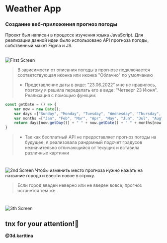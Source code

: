 # Weather App

### Создание веб-приложения прогноз погоды ###
Проект был написан в процессе изучения языка JavaScript. 
Для реализации данной идеи было использовано API прогноза погоды, собственный макет Figma и JS.
##
![First Screen](https://github.com/Kartiina/ScreenShots/blob/main/first.png "Start page")
>В зависимости от описания погоды в прогнозе подключается соответствующая иконка или иконка "Облачно" по умолчанию
>- Представление даты в виде: "23.06.2022" мне не нравилось, поэтому я решила переделать его в виде: "Четверг 23 Июня". Реализация с помощью функции:
```js
const getDate = () => {
    var now = new Date();
    var days =["Sunday", "Monday", "Tuesday", "Wednesday", "Thursday", "Friday", "Saturday"];
    var months =["Jan", "Feb", "Mar", "Apr", "May", "Jun", "Jul", "Aug", "Sep", "Oct", "Nov", "Dec"]
    return days[now.getDay()] + " " + now.getDate() + " " + months[now.getMonth()];
}
```
>- Так как бесплатный API не предоставляет прогноз погоды на будущее, я реализовала рандомный подсчет градусов незначительно отличающийся от текущих и вставила различные картинки


#
![2nd Screen](https://github.com/Kartiina/ScreenShots/blob/main/change.png "If you want to change city")
Чтобы изменить место прогноза нужно нажать на название города и ввести новое в строку. 
>Если город введен неверно или не введен вовсе, прогноз останется тем же.
#
![3th Screen](https://github.com/Kartiina/ScreenShots/blob/main/second.png "Weather in Kursk")

## tnx for your attention!👻

**@3d.karttina**
